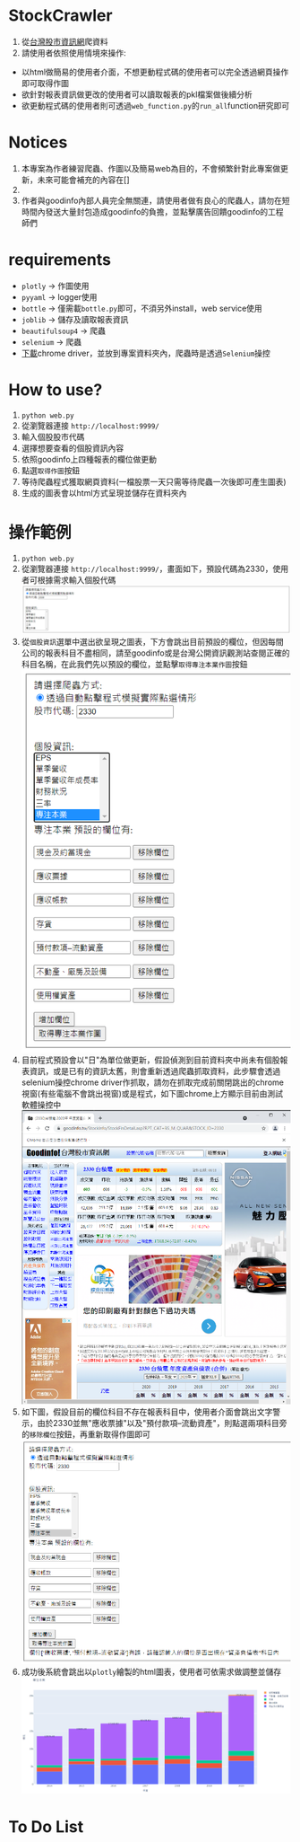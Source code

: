 # StockCrawler
1. 從[台灣股市資訊網](https://goodinfo.tw/StockInfo/index.asp)爬資料
2. 請使用者依照使用情境來操作:
  + 以html做簡易的使用者介面，不想更動程式碼的使用者可以完全透過網頁操作即可取得作圖
  + 欲針對報表資訊做更改的使用者可以讀取報表的pkl檔案做後續分析
  + 欲更動程式碼的使用者則可透過`web_function.py`的`run_all`function研究即可

# Notices
1. 本專案為作者練習爬蟲、作圖以及簡易web為目的，不會頻繁針對此專案做更新，未來可能會補充的內容在[]
2. 
3. 作者與goodinfo內部人員完全無關連，請使用者做有良心的爬蟲人，請勿在短時間內發送大量封包造成goodinfo的負擔，並點擊廣告回饋goodinfo的工程師們

# requirements
+ `plotly` -> 作圖使用
+ `pyyaml` -> logger使用
+ `bottle` -> 僅需載`bottle.py`即可，不須另外install，web service使用
+ `joblib` -> 儲存及讀取報表資訊
+ `beautifulsoup4` -> 爬蟲
+ `selenium` -> 爬蟲
+ [下載](https://chromedriver.chromium.org/downloads)chrome driver，並放到專案資料夾內，爬蟲時是透過`Selenium`操控

# How to use?
1. `python web.py`
2. 從瀏覽器連接 `http://localhost:9999/`
3. 輸入個股股市代碼
4. 選擇想要查看的個股資訊內容
5. 依照goodinfo上四種報表的欄位做更動
6. 點選`取得作圖`按鈕
7. 等待爬蟲程式獲取網頁資料(一檔股票一天只需等待爬蟲一次後即可產生圖表)
8. 生成的圖表會以html方式呈現並儲存在資料夾內

# 操作範例
1. `python web.py`
2. 從瀏覽器連接 `http://localhost:9999/`，畫面如下，預設代碼為2330，使用者可根據需求輸入個股代碼
![操作者介面](https://github.com/Huang-Jim/StockCrawler/blob/main/fid_source/init_screen.png)
3. 從`個股資訊`選單中選出欲呈現之圖表，下方會跳出目前預設的欄位，但因每間公司的報表科目不盡相同，請至goodinfo或是台灣公開資訊觀測站查閱正確的科目名稱，在此我們先以預設的欄位，並點擊`取得專注本業作圖`按鈕
![操作者介面](https://github.com/Huang-Jim/StockCrawler/blob/main/fid_source/example_%E5%B0%88%E6%B3%A8%E6%9C%AC%E6%A5%AD_1.png)
4. 目前程式預設會以"日"為單位做更新，假設偵測到目前資料夾中尚未有個股報表資訊，或是已有的資訊太舊，則會重新透過爬蟲抓取資料，此步驟會透過selenium操控chrome driver作抓取，請勿在抓取完成前關閉跳出的chrome視窗(有些電腦不會跳出視窗)或是程式，如下圖chrome上方顯示目前由測試軟體操控中
![操作者介面](https://github.com/Huang-Jim/StockCrawler/blob/main/fid_source/example_selenium.png)
5. 如下圖，假設目前的欄位科目不存在報表科目中，使用者介面會跳出文字警示，由於2330並無"應收票據"以及"預付款項–流動資產"，則點選兩項科目旁的`移除欄位`按鈕，再重新取得作圖即可
![操作者介面](https://github.com/Huang-Jim/StockCrawler/blob/main/fid_source/example_%E5%B0%88%E6%B3%A8%E6%9C%AC%E6%A5%AD_3.png)
6. 成功後系統會跳出以`plotly`繪製的html圖表，使用者可依需求做調整並儲存
![操作者介面](https://github.com/Huang-Jim/StockCrawler/blob/main/fid_source/example_%E5%B0%88%E6%B3%A8%E6%9C%AC%E6%A5%AD_4.png)

# To Do List
